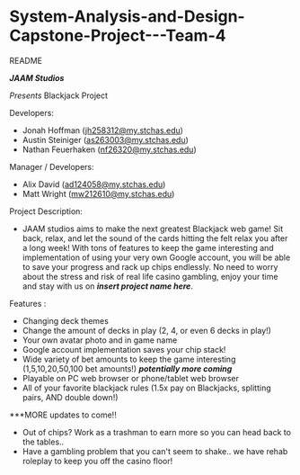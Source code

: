 # System-Analysis-and-Design-Capstone-Project---Team-4

README

_______JAAM Studios_______

*Presents* Blackjack Project

Developers:
  - Jonah Hoffman (jh258312@my.stchas.edu)
  - Austin Steiniger (as263003@my.stchas.edu)
  - Nathan Feuerhaken (nf26320@my.stchas.edu)
    
Manager / Developers:
  - Alix David (ad124058@my.stchas.edu)
  - Matt Wright (mw212610@my.stchas.edu)


Project Description:
  - JAAM studios aims to make the next greatest Blackjack web game! Sit back, relax, and let the sound of the cards hitting the felt relax you after a long week!
  With tons of features to keep the game interesting and implementation of using your very own Google account, you will be able to save your progress and rack up chips endlessly.
  No need to worry about the stress and risk of real life casino gambling, enjoy your time and stay with us on ***insert project name here***.

  Features :
  -   Changing deck themes
  -   Change the amount of decks in play (2, 4, or even 6 decks in play!)
  -   Your own avatar photo and in game name
  -   Google account implementation saves your chip stack!
  -   Wide variety of bet amounts to keep the game interesting (1,5,10,20,50,100 bet amounts!) ***potentially more coming***
  -   Playable on PC web browser or phone/tablet web browser
  -   All of your favorite blackjack rules (1.5x pay on Blackjacks, splitting pairs, AND double down!)

***MORE updates to come!!
  - Out of chips? Work as a trashman to earn more so you can head back to the tables..
  - Have a gambling problem that you can't seem to shake.. we have rehab roleplay to keep you off the casino floor!


